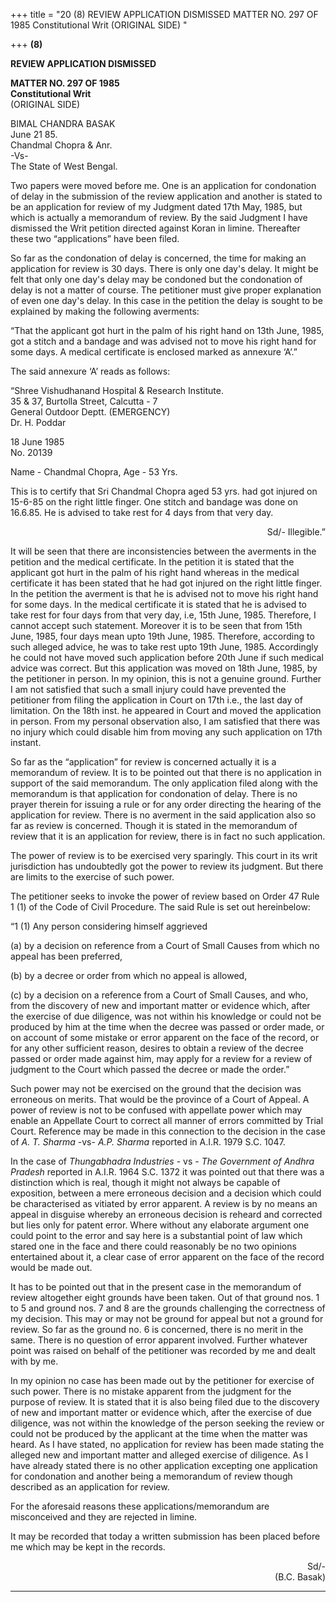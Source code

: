 +++
title = "20 (8) REVIEW APPLICATION DISMISSED MATTER NO. 297 OF 1985 Constitutional Writ (ORIGINAL SIDE) "

+++
**(8)**

**REVIEW APPLICATION DISMISSED**

**MATTER NO. 297 OF 1985**  
**Constitutional Writ**  
(ORIGINAL SIDE)

BIMAL CHANDRA BASAK  
June 21 85.  
Chandmal Chopra & Anr.  
-Vs-  
The State of West Bengal.

Two papers were moved before me.  One is an application for condonation of delay in the submission of the review application and another is stated to be an application for review of my Judgment dated 17th May, 1985, but which is actually a memorandum of review.  By the said Judgment I have dismissed the Writ petition directed against Koran in limine.  Thereafter these two “applications” have been filed.

So far as the condonation of delay is concerned, the time for making an application for review is 30 days.  There is only one day's delay.  It might be felt that only one day's delay may be condoned but the condonation of delay is not a matter of course.  The petitioner must give proper explanation of even one day's delay.  In this case in the petition the delay is sought to be explained by making the following averments:

“That the applicant got hurt in the palm of his right hand on 13th June, 1985, got a stitch and a bandage and was advised not to move his right hand for some days.  A medical certificate is enclosed marked as annexure ‘A’.”

The said annexure ‘A’ reads as follows:

“Shree Vishudhanand Hospital & Research Institute.   
35 & 37, Burtolla Street, Calcutta - 7   
General Outdoor Deptt. (EMERGENCY)  
Dr. H. Poddar

18 June 1985  
No. 20139

Name - Chandmal Chopra, Age - 53 Yrs.

This is to certify that Sri Chandmal Chopra aged 53 yrs. had got injured on 15-6-85 on the right little finger.  One stitch and bandage was done on 16.6.85. He is advised to take rest for 4 days from that very day.

<div align="right">

Sd/- Illegible.”

</div>

It will be seen that there are inconsistencies between the averments in the petition and the medical certificate.  In the petition it is stated that the applicant got hurt in the palm of his right hand whereas in the medical certificate it has been stated that he had got injured on the right little finger.  In the petition the averment is that he is advised not to move his right hand for some days.  In the medical certificate it is stated that he is advised to take rest for four days from that very day, i.e, 15th June, 1985.  Therefore, I cannot accept such statement. 
Moreover it is to be seen that from 15th June, 1985, four days mean upto 19th June, 1985.  Therefore, according to such alleged advice, he was to take rest upto 19th June, 1985.  Accordingly he could not have moved such application before 20th June if such medical advice was correct. 
But this application was moved on 18th June, 1985, by the petitioner in person.  In my opinion, this is not a genuine ground.  Further I am not satisfied that such a small injury could have prevented the petitioner from filing the application in Court on 17th i.e., the last day of limitation.  On the 18th inst. he appeared in Court and moved the application in person.  From my personal observation also, I am satisfied that there was no injury which could disable him from moving any such application on 17th instant.

So far as the “application” for review is concerned actually it is a memorandum of review.  It is to be pointed out that there is no application in support of the said memorandum.  The only application filed along with the memorandum is that application for condonation of delay.  There is no prayer therein for issuing a rule or for any order directing the hearing of the application for review.  There is no averment in the said application also so far as review is concerned. 
Though it is stated in the memorandum of review that it is an application for review, there is in fact no such application.

The power of review is to be exercised very sparingly.  This court in its writ jurisdiction has undoubtedly got the power to review its judgment.  But there are limits to the exercise of such power.

The petitioner seeks to invoke the power of review based on Order 47 Rule 1 (1) of the Code of Civil Procedure.  The said Rule is set out hereinbelow:

“1 (1) Any person considering himself aggrieved

\(a\) by a decision on reference from a Court of Small Causes from which no appeal has been preferred,

\(b\) by a decree or order from which no appeal is allowed,

\(c\) by a decision on a reference from a Court of Small Causes, and who, from the discovery of new and important matter or evidence which, after the exercise of due diligence, was not within his knowledge or could not be produced by him at the time when the decree was passed or order made, or on account of some mistake or error apparent on the face of the record, or for any other sufficient reason, desires to obtain a review of the decree passed or order made against him, may apply for a review for a review of judgment to the Court which passed the decree or made the order.”

Such power may not be exercised on the ground that the decision was erroneous on merits.  That would be the province of a Court of Appeal. 
A power of review is not to be confused with appellate power which may enable an Appellate Court to correct all manner of errors committed by Trial Court.  Reference may be made in this connection to the decision in the case of *A. T. Sharma* -vs- *A.P. Sharma* reported in A.I.R. 1979 S.C. 1047.

In the case of *Thungabhadra Industries* - vs - *The Government of Andhra Pradesh* reported in A.I.R. 1964 S.C. 1372 it was pointed out that there was a distinction which is real, though it might not always be capable of exposition, between a mere erroneous decision and a decision which could be characterised as vitiated by error apparent.  A review is by no means an appeal in disguise whereby an erroneous decision is reheard and corrected but lies only for patent error.  Where without any elaborate argument one could point to the error and say here is a substantial point of law which stared one in the face and there could reasonably be no two opinions entertained about it, a clear case of error apparent on the face of the record would be made out.

It has to be pointed out that in the present case in the memorandum of review altogether eight grounds have been taken.  Out of that ground nos. 1 to 5 and ground nos. 7 and 8 are the grounds challenging the correctness of my decision.  This may or may not be ground for appeal but not a ground for review.  So far as the ground no. 6 is concerned, there is no merit in the same.  There is no question of error apparent involved.  Further whatever point was raised on behalf of the petitioner was recorded by me and dealt with by me.

In my opinion no case has been made out by the petitioner for exercise of such power.  There is no mistake apparent from the judgment for the purpose of review.  It is stated that it is also being filed due to the discovery of new and important matter or evidence which, after the exercise of due diligence, was not within the knowledge of the person seeking the review or could not be produced by the applicant at the time when the matter was heard.  As I have stated, no application for review has been made stating the alleged new and important matter and alleged exercise of diligence.  As I have already stated there is no other application excepting one application for condonation and another being a memorandum of review though described as an application for review.

For the aforesaid reasons these applications/memorandum are misconceived and they are rejected in limine.

It may be recorded that today a written submission has been placed before me which may be kept in the records.

<div align="right">

Sd/-  
(B.C. Basak)

</div>

------------------------------------------------------------------------


